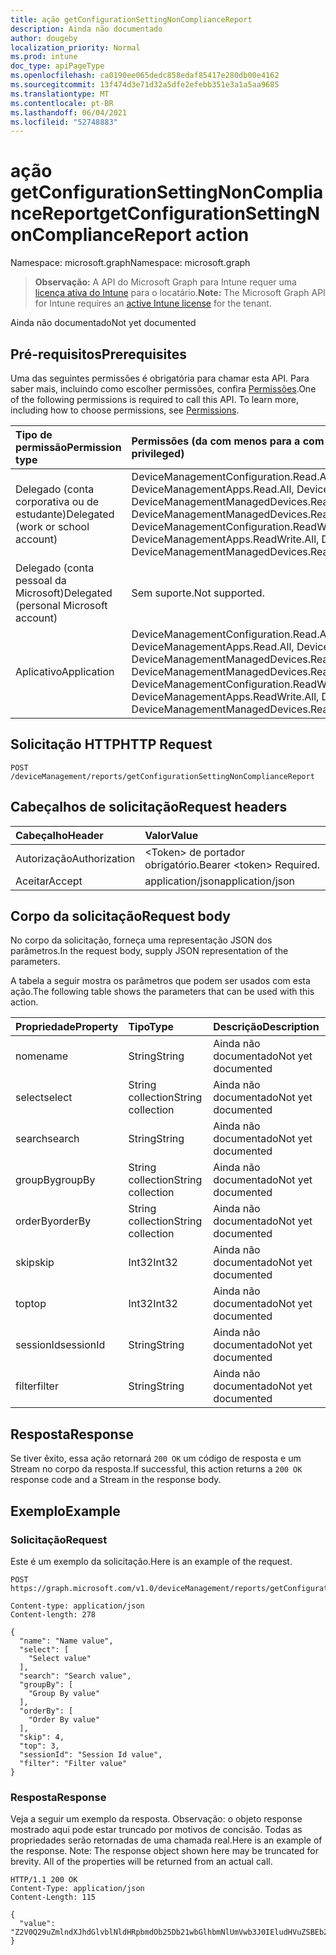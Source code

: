 ```yaml
---
title: ação getConfigurationSettingNonComplianceReport
description: Ainda não documentado
author: dougeby
localization_priority: Normal
ms.prod: intune
doc_type: apiPageType
ms.openlocfilehash: ca0190ee065dedc858edaf85417e280db00e4162
ms.sourcegitcommit: 13f474d3e71d32a5dfe2efebb351e3a1a5aa9685
ms.translationtype: MT
ms.contentlocale: pt-BR
ms.lasthandoff: 06/04/2021
ms.locfileid: "52748883"
---
```

# <a name="getconfigurationsettingnoncompliancereport-action"></a><span data-ttu-id="6c093-103">ação getConfigurationSettingNonComplianceReport</span><span class="sxs-lookup"><span data-stu-id="6c093-103">getConfigurationSettingNonComplianceReport action</span></span>

<span data-ttu-id="6c093-104">Namespace: microsoft.graph</span><span class="sxs-lookup"><span data-stu-id="6c093-104">Namespace: microsoft.graph</span></span>

> <span data-ttu-id="6c093-105">**Observação:** A API do Microsoft Graph para Intune requer uma [licença ativa do Intune](https://go.microsoft.com/fwlink/?linkid=839381) para o locatário.</span><span class="sxs-lookup"><span data-stu-id="6c093-105">**Note:** The Microsoft Graph API for Intune requires an [active Intune license](https://go.microsoft.com/fwlink/?linkid=839381) for the tenant.</span></span>

<span data-ttu-id="6c093-106">Ainda não documentado</span><span class="sxs-lookup"><span data-stu-id="6c093-106">Not yet documented</span></span>

## <a name="prerequisites"></a><span data-ttu-id="6c093-107">Pré-requisitos</span><span class="sxs-lookup"><span data-stu-id="6c093-107">Prerequisites</span></span>
<span data-ttu-id="6c093-p101">Uma das seguintes permissões é obrigatória para chamar esta API. Para saber mais, incluindo como escolher permissões, confira [Permissões](/graph/permissions-reference).</span><span class="sxs-lookup"><span data-stu-id="6c093-p101">One of the following permissions is required to call this API. To learn more, including how to choose permissions, see [Permissions](/graph/permissions-reference).</span></span>

|<span data-ttu-id="6c093-110">Tipo de permissão</span><span class="sxs-lookup"><span data-stu-id="6c093-110">Permission type</span></span>|<span data-ttu-id="6c093-111">Permissões (da com menos para a com mais privilégios)</span><span class="sxs-lookup"><span data-stu-id="6c093-111">Permissions (from least to most privileged)</span></span>|
|:---|:---|
|<span data-ttu-id="6c093-112">Delegado (conta corporativa ou de estudante)</span><span class="sxs-lookup"><span data-stu-id="6c093-112">Delegated (work or school account)</span></span>|<span data-ttu-id="6c093-113">DeviceManagementConfiguration.Read.All, DeviceManagementConfiguration.ReadWrite.All, DeviceManagementApps.Read.All, DeviceManagementApps.ReadWrite.All, DeviceManagementManagedDevices.Read.All, DeviceManagementManagedDevices.ReadWrite.All</span><span class="sxs-lookup"><span data-stu-id="6c093-113">DeviceManagementConfiguration.Read.All, DeviceManagementConfiguration.ReadWrite.All, DeviceManagementApps.Read.All, DeviceManagementApps.ReadWrite.All, DeviceManagementManagedDevices.Read.All, DeviceManagementManagedDevices.ReadWrite.All</span></span>|
|<span data-ttu-id="6c093-114">Delegado (conta pessoal da Microsoft)</span><span class="sxs-lookup"><span data-stu-id="6c093-114">Delegated (personal Microsoft account)</span></span>|<span data-ttu-id="6c093-115">Sem suporte.</span><span class="sxs-lookup"><span data-stu-id="6c093-115">Not supported.</span></span>|
|<span data-ttu-id="6c093-116">Aplicativo</span><span class="sxs-lookup"><span data-stu-id="6c093-116">Application</span></span>|<span data-ttu-id="6c093-117">DeviceManagementConfiguration.Read.All, DeviceManagementConfiguration.ReadWrite.All, DeviceManagementApps.Read.All, DeviceManagementApps.ReadWrite.All, DeviceManagementManagedDevices.Read.All, DeviceManagementManagedDevices.ReadWrite.All</span><span class="sxs-lookup"><span data-stu-id="6c093-117">DeviceManagementConfiguration.Read.All, DeviceManagementConfiguration.ReadWrite.All, DeviceManagementApps.Read.All, DeviceManagementApps.ReadWrite.All, DeviceManagementManagedDevices.Read.All, DeviceManagementManagedDevices.ReadWrite.All</span></span>|

## <a name="http-request"></a><span data-ttu-id="6c093-118">Solicitação HTTP</span><span class="sxs-lookup"><span data-stu-id="6c093-118">HTTP Request</span></span>
<!-- {
  "blockType": "ignored"
}
-->
``` http
POST /deviceManagement/reports/getConfigurationSettingNonComplianceReport
```

## <a name="request-headers"></a><span data-ttu-id="6c093-119">Cabeçalhos de solicitação</span><span class="sxs-lookup"><span data-stu-id="6c093-119">Request headers</span></span>
|<span data-ttu-id="6c093-120">Cabeçalho</span><span class="sxs-lookup"><span data-stu-id="6c093-120">Header</span></span>|<span data-ttu-id="6c093-121">Valor</span><span class="sxs-lookup"><span data-stu-id="6c093-121">Value</span></span>|
|:---|:---|
|<span data-ttu-id="6c093-122">Autorização</span><span class="sxs-lookup"><span data-stu-id="6c093-122">Authorization</span></span>|<span data-ttu-id="6c093-123">&lt;Token&gt; de portador obrigatório.</span><span class="sxs-lookup"><span data-stu-id="6c093-123">Bearer &lt;token&gt; Required.</span></span>|
|<span data-ttu-id="6c093-124">Aceitar</span><span class="sxs-lookup"><span data-stu-id="6c093-124">Accept</span></span>|<span data-ttu-id="6c093-125">application/json</span><span class="sxs-lookup"><span data-stu-id="6c093-125">application/json</span></span>|

## <a name="request-body"></a><span data-ttu-id="6c093-126">Corpo da solicitação</span><span class="sxs-lookup"><span data-stu-id="6c093-126">Request body</span></span>
<span data-ttu-id="6c093-127">No corpo da solicitação, forneça uma representação JSON dos parâmetros.</span><span class="sxs-lookup"><span data-stu-id="6c093-127">In the request body, supply JSON representation of the parameters.</span></span>

<span data-ttu-id="6c093-128">A tabela a seguir mostra os parâmetros que podem ser usados com esta ação.</span><span class="sxs-lookup"><span data-stu-id="6c093-128">The following table shows the parameters that can be used with this action.</span></span>

|<span data-ttu-id="6c093-129">Propriedade</span><span class="sxs-lookup"><span data-stu-id="6c093-129">Property</span></span>|<span data-ttu-id="6c093-130">Tipo</span><span class="sxs-lookup"><span data-stu-id="6c093-130">Type</span></span>|<span data-ttu-id="6c093-131">Descrição</span><span class="sxs-lookup"><span data-stu-id="6c093-131">Description</span></span>|
|:---|:---|:---|
|<span data-ttu-id="6c093-132">nome</span><span class="sxs-lookup"><span data-stu-id="6c093-132">name</span></span>|<span data-ttu-id="6c093-133">String</span><span class="sxs-lookup"><span data-stu-id="6c093-133">String</span></span>|<span data-ttu-id="6c093-134">Ainda não documentado</span><span class="sxs-lookup"><span data-stu-id="6c093-134">Not yet documented</span></span>|
|<span data-ttu-id="6c093-135">select</span><span class="sxs-lookup"><span data-stu-id="6c093-135">select</span></span>|<span data-ttu-id="6c093-136">String collection</span><span class="sxs-lookup"><span data-stu-id="6c093-136">String collection</span></span>|<span data-ttu-id="6c093-137">Ainda não documentado</span><span class="sxs-lookup"><span data-stu-id="6c093-137">Not yet documented</span></span>|
|<span data-ttu-id="6c093-138">search</span><span class="sxs-lookup"><span data-stu-id="6c093-138">search</span></span>|<span data-ttu-id="6c093-139">String</span><span class="sxs-lookup"><span data-stu-id="6c093-139">String</span></span>|<span data-ttu-id="6c093-140">Ainda não documentado</span><span class="sxs-lookup"><span data-stu-id="6c093-140">Not yet documented</span></span>|
|<span data-ttu-id="6c093-141">groupBy</span><span class="sxs-lookup"><span data-stu-id="6c093-141">groupBy</span></span>|<span data-ttu-id="6c093-142">String collection</span><span class="sxs-lookup"><span data-stu-id="6c093-142">String collection</span></span>|<span data-ttu-id="6c093-143">Ainda não documentado</span><span class="sxs-lookup"><span data-stu-id="6c093-143">Not yet documented</span></span>|
|<span data-ttu-id="6c093-144">orderBy</span><span class="sxs-lookup"><span data-stu-id="6c093-144">orderBy</span></span>|<span data-ttu-id="6c093-145">String collection</span><span class="sxs-lookup"><span data-stu-id="6c093-145">String collection</span></span>|<span data-ttu-id="6c093-146">Ainda não documentado</span><span class="sxs-lookup"><span data-stu-id="6c093-146">Not yet documented</span></span>|
|<span data-ttu-id="6c093-147">skip</span><span class="sxs-lookup"><span data-stu-id="6c093-147">skip</span></span>|<span data-ttu-id="6c093-148">Int32</span><span class="sxs-lookup"><span data-stu-id="6c093-148">Int32</span></span>|<span data-ttu-id="6c093-149">Ainda não documentado</span><span class="sxs-lookup"><span data-stu-id="6c093-149">Not yet documented</span></span>|
|<span data-ttu-id="6c093-150">top</span><span class="sxs-lookup"><span data-stu-id="6c093-150">top</span></span>|<span data-ttu-id="6c093-151">Int32</span><span class="sxs-lookup"><span data-stu-id="6c093-151">Int32</span></span>|<span data-ttu-id="6c093-152">Ainda não documentado</span><span class="sxs-lookup"><span data-stu-id="6c093-152">Not yet documented</span></span>|
|<span data-ttu-id="6c093-153">sessionId</span><span class="sxs-lookup"><span data-stu-id="6c093-153">sessionId</span></span>|<span data-ttu-id="6c093-154">String</span><span class="sxs-lookup"><span data-stu-id="6c093-154">String</span></span>|<span data-ttu-id="6c093-155">Ainda não documentado</span><span class="sxs-lookup"><span data-stu-id="6c093-155">Not yet documented</span></span>|
|<span data-ttu-id="6c093-156">filter</span><span class="sxs-lookup"><span data-stu-id="6c093-156">filter</span></span>|<span data-ttu-id="6c093-157">String</span><span class="sxs-lookup"><span data-stu-id="6c093-157">String</span></span>|<span data-ttu-id="6c093-158">Ainda não documentado</span><span class="sxs-lookup"><span data-stu-id="6c093-158">Not yet documented</span></span>|



## <a name="response"></a><span data-ttu-id="6c093-159">Resposta</span><span class="sxs-lookup"><span data-stu-id="6c093-159">Response</span></span>
<span data-ttu-id="6c093-160">Se tiver êxito, essa ação retornará `200 OK` um código de resposta e um Stream no corpo da resposta.</span><span class="sxs-lookup"><span data-stu-id="6c093-160">If successful, this action returns a `200 OK` response code and a Stream in the response body.</span></span>

## <a name="example"></a><span data-ttu-id="6c093-161">Exemplo</span><span class="sxs-lookup"><span data-stu-id="6c093-161">Example</span></span>

### <a name="request"></a><span data-ttu-id="6c093-162">Solicitação</span><span class="sxs-lookup"><span data-stu-id="6c093-162">Request</span></span>
<span data-ttu-id="6c093-163">Este é um exemplo da solicitação.</span><span class="sxs-lookup"><span data-stu-id="6c093-163">Here is an example of the request.</span></span>
``` http
POST https://graph.microsoft.com/v1.0/deviceManagement/reports/getConfigurationSettingNonComplianceReport

Content-type: application/json
Content-length: 278

{
  "name": "Name value",
  "select": [
    "Select value"
  ],
  "search": "Search value",
  "groupBy": [
    "Group By value"
  ],
  "orderBy": [
    "Order By value"
  ],
  "skip": 4,
  "top": 3,
  "sessionId": "Session Id value",
  "filter": "Filter value"
}
```

### <a name="response"></a><span data-ttu-id="6c093-164">Resposta</span><span class="sxs-lookup"><span data-stu-id="6c093-164">Response</span></span>
<span data-ttu-id="6c093-p102">Veja a seguir um exemplo da resposta. Observação: o objeto response mostrado aqui pode estar truncado por motivos de concisão. Todas as propriedades serão retornadas de uma chamada real.</span><span class="sxs-lookup"><span data-stu-id="6c093-p102">Here is an example of the response. Note: The response object shown here may be truncated for brevity. All of the properties will be returned from an actual call.</span></span>
``` http
HTTP/1.1 200 OK
Content-Type: application/json
Content-Length: 115

{
  "value": "Z2V0Q29uZmlndXJhdGlvblNldHRpbmdOb25Db21wbGlhbmNlUmVwb3J0IEludHVuZSBEb2MgU2FtcGxlIDIxMDczMDYzMzQ="
}
```





